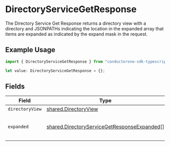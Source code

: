 # DirectoryServiceGetResponse

The Directory Service Get Response returns a directory view with a directory and JSONPATHs indicating the
 location in the expanded array that items are expanded as indicated by the expand mask in the request.

## Example Usage

```typescript
import { DirectoryServiceGetResponse } from "conductorone-sdk-typescript/sdk/models/shared";

let value: DirectoryServiceGetResponse = {};
```

## Fields

| Field                                                                                                             | Type                                                                                                              | Required                                                                                                          | Description                                                                                                       |
| ----------------------------------------------------------------------------------------------------------------- | ----------------------------------------------------------------------------------------------------------------- | ----------------------------------------------------------------------------------------------------------------- | ----------------------------------------------------------------------------------------------------------------- |
| `directoryView`                                                                                                   | [shared.DirectoryView](../../../sdk/models/shared/directoryview.md)                                               | :heavy_minus_sign:                                                                                                | N/A                                                                                                               |
| `expanded`                                                                                                        | [shared.DirectoryServiceGetResponseExpanded](../../../sdk/models/shared/directoryservicegetresponseexpanded.md)[] | :heavy_minus_sign:                                                                                                | List of serialized related objects.                                                                               |